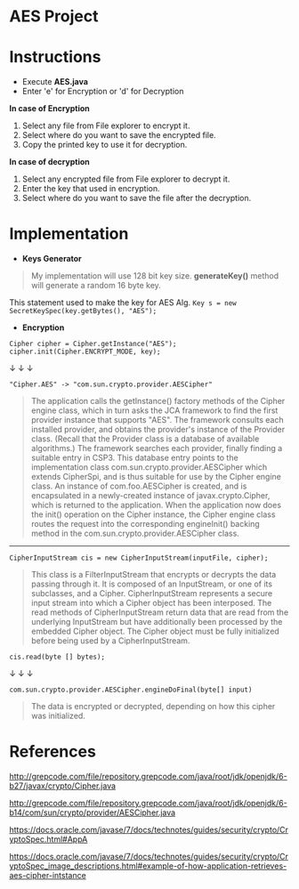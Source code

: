 # AES Project

# Instructions
- Execute **AES.java** 
- Enter 'e' for Encryption or 'd' for Decryption 

**In case of Encryption** 

1. Select any file from File explorer to encrypt it.
2. Select where do you want to save the encrypted file.
3. Copy the printed key to use it for decryption.

**In case of decryption** 

1. Select any encrypted file from File explorer to decrypt it.
2. Enter the key that used in encryption.
3. Select where do you want to save the file after the decryption.

# Implementation

- **Keys Generator**

> My implementation will use 128 bit key size. 
> **generateKey()** method will generate a random 16 byte key.


This statement used to make the key for AES Alg.
`Key s = new SecretKeySpec(key.getBytes(), "AES");`




- **Encryption** 

`Cipher cipher = Cipher.getInstance("AES");`
`cipher.init(Cipher.ENCRYPT_MODE, key);`

↓ ↓ ↓

`"Cipher.AES" -> "com.sun.crypto.provider.AESCipher"`

> The application calls the getInstance() factory methods of the Cipher engine class, which in turn asks the JCA framework to find the first provider instance that supports "AES". The framework consults each installed provider, and obtains the provider's instance of the Provider class. (Recall that the Provider class is a database of available algorithms.) The framework searches each provider, finally finding a suitable entry in CSP3. This database entry points to the implementation class com.sun.crypto.provider.AESCipher which extends CipherSpi, and is thus suitable for use by the Cipher engine class. An instance of com.foo.AESCipher is created, and is encapsulated in a newly-created instance of javax.crypto.Cipher, which is returned to the application. When the application now does the init() operation on the Cipher instance, the Cipher engine class routes the request into the corresponding engineInit() backing method in the com.sun.crypto.provider.AESCipher class.


_______________


`CipherInputStream cis = new CipherInputStream(inputFile, cipher);`


> This class is a FilterInputStream that encrypts or decrypts the data passing through it. It is composed of an InputStream, or one of its subclasses, and a Cipher. CipherInputStream represents a secure input stream into which a Cipher object has been interposed. The read methods of CipherInputStream return data that are read from the underlying InputStream but have additionally been processed by the embedded Cipher object. The Cipher object must be fully initialized before being used by a CipherInputStream.

`cis.read(byte [] bytes);`
 
↓ ↓ ↓

`com.sun.crypto.provider.AESCipher.engineDoFinal(byte[] input)`

> The data is encrypted or decrypted, depending on how this cipher was initialized.



# References
http://grepcode.com/file/repository.grepcode.com/java/root/jdk/openjdk/6-b27/javax/crypto/Cipher.java

http://grepcode.com/file/repository.grepcode.com/java/root/jdk/openjdk/6-b14/com/sun/crypto/provider/AESCipher.java

https://docs.oracle.com/javase/7/docs/technotes/guides/security/crypto/CryptoSpec.html#AppA

https://docs.oracle.com/javase/7/docs/technotes/guides/security/crypto/CryptoSpec_image_descriptions.html#example-of-how-application-retrieves-aes-cipher-intstance


